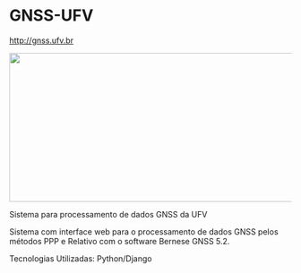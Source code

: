 # GNSS-UFV
http://gnss.ufv.br

<img style="-webkit-user-select: none;margin: auto;cursor: zoom-in;" src="https://repository-images.githubusercontent.com/106582393/39a24180-a73d-11ea-8676-1d8501a093a6" width="560" height="266">

Sistema para processamento de dados GNSS da UFV

Sistema com interface web para o processamento de dados GNSS pelos métodos PPP e Relativo com o software Bernese GNSS 5.2.

Tecnologias Utilizadas: Python/Django

